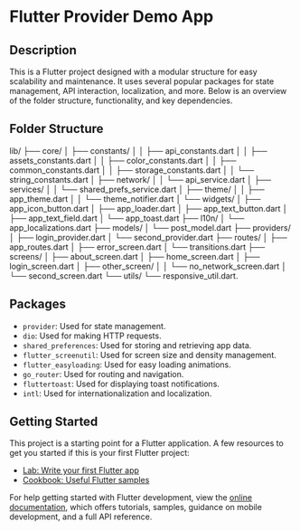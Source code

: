 
# Flutter Provider Demo App

## Description

This is a Flutter project designed with a modular structure for easy scalability and maintenance. It uses several popular packages for state management, API interaction, localization, and more. Below is an overview of the folder structure, functionality, and key dependencies.

## Folder Structure

lib/
├── core/
│   ├── constants/
│   │   ├── api_constants.dart
│   │   ├── assets_constants.dart
│   │   ├── color_constants.dart
│   │   ├── common_constants.dart
│   │   ├── storage_constants.dart
│   │   └── string_constants.dart
│   ├── network/
│   │   └── api_service.dart
│   ├── services/
│   │   └── shared_prefs_service.dart
│   ├── theme/
│   │   ├── app_theme.dart
│   │   └── theme_notifier.dart
│   └── widgets/
│       ├── app_icon_button.dart
│       ├── app_loader.dart
│       ├── app_text_button.dart
│       ├── app_text_field.dart
│       └── app_toast.dart
├── l10n/
│   └── app_localizations.dart
├── models/
│   └── post_model.dart
├── providers/
│   ├── login_provider.dart
│   └── second_provider.dart
├── routes/
│   ├── app_routes.dart
│   ├── error_screen.dart
│   └── transitions.dart
├── screens/
│   ├── about_screen.dart
│   ├── home_screen.dart
│   ├── login_screen.dart
│   ├── other_screen/
│   │   └── no_network_screen.dart
│   └── second_screen.dart
└── utils/
    └── responsive_util.dart.

## Packages

* `provider`: Used for state management.
* `dio`: Used for making HTTP requests.
* `shared_preferences`: Used for storing and retrieving app data.
* `flutter_screenutil`: Used for screen size and density management.
* `flutter_easyloading`: Used for easy loading animations.
* `go_router`: Used for routing and navigation.
* `fluttertoast`: Used for displaying toast notifications.
* `intl`: Used for internationalization and localization.

## Getting Started

This project is a starting point for a Flutter application. A few resources to get you started if this is your first Flutter project:

* [Lab: Write your first Flutter app](https://docs.flutter.dev/get-started/codelab)
* [Cookbook: Useful Flutter samples](https://docs.flutter.dev/cookbook)

For help getting started with Flutter development, view the [online documentation](https://docs.flutter.dev/), which offers tutorials, samples, guidance on mobile development, and a full API reference.